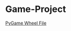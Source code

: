 # Game-Project


<a href="http://www.lfd.uci.edu/~gohlke/pythonlibs/#pygame/">PyGame Wheel File</a>
